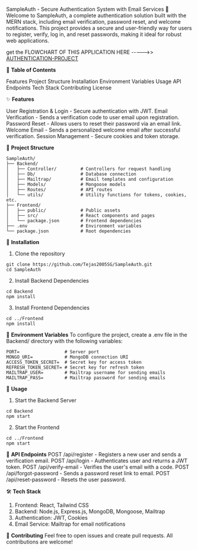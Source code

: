 SampleAuth - Secure Authentication System with Email Services 🎉
Welcome to SampleAuth, a complete authentication solution built with the MERN stack, including email verification, password reset, and welcome notifications. This project provides a secure and user-friendly way for users to register, verify, log in, and reset passwords, making it ideal for robust web applications.

get the FLOWCHART OF THIS APPLICATION HERE ----->>  [AUTHENTICATION-PROJECT](https://app.eraser.io/workspace/JWIMYngTGFNN8pjHMHh3)

📑 **Table of Contents**

Features
Project Structure
Installation
Environment Variables
Usage
API Endpoints
Tech Stack
Contributing
License

✨ **Features**

User Registration & Login - Secure authentication with JWT.
Email Verification - Sends a verification code to user email upon registration.
Password Reset - Allows users to reset their password via an email link.
Welcome Email - Sends a personalized welcome email after successful verification.
Session Management - Secure cookies and token storage.

📁 **Project Structure**

```
SampleAuth/
├── Backend/
│   ├── Controller/         # Controllers for request handling
│   ├── Db/                 # Database connection
│   ├── Mailtrap/           # Email templates and configuration
│   ├── Models/             # Mongoose models
│   ├── Routes/             # API routes
│   └── utils/              # Utility functions for tokens, cookies, etc.
├── Frontend/
│   ├── public/             # Public assets
│   ├── src/                # React components and pages
│   └── package.json        # Frontend dependencies
├── .env                    # Environment variables
└── package.json            # Root dependencies
```


🔧 **Installation**
1. Clone the repository
  ```
  git clone https://github.com/Tejas2005SG/SampleAuth.git
  cd SampleAuth
  
  ```
2. Install Backend Dependencies
  ```
  cd Backend
  npm install
  
  ```

3. Install Frontend Dependencies
  ```
  cd ../Frontend
  npm install

  ```

🔑 **Environment Variables**
To configure the project, create a .env file in the Backend/ directory with the following variables:

```
PORT=                 # Server port
MONGO_URI=            # MongoDB connection URI
ACCESS_TOKEN_SECRET=  # Secret key for access token
REFRESH_TOKEN_SECRET= # Secret key for refresh token
MAILTRAP_USER=        # Mailtrap username for sending emails
MAILTRAP_PASS=        # Mailtrap password for sending emails

```

🚀 **Usage**
1. Start the Backend Server
  ```
  cd Backend
  npm start

  ```
2. Start the Frontend
```
cd ../Frontend
npm start

```

🔗 **API Endpoints**
POST /api/register - Registers a new user and sends a verification email.
POST /api/login - Authenticates user and returns a JWT token.
POST /api/verify-email - Verifies the user's email with a code.
POST /api/forgot-password - Sends a password reset link to email.
POST /api/reset-password - Resets the user password.

🛠️ **Tech Stack**

1. Frontend: React, Tailwind CSS
2. Backend: Node.js, Express.js, MongoDB, Mongoose, Mailtrap
3. Authentication: JWT, Cookies
4. Email Service: Mailtrap for email notifications

🤝 **Contributing**
Feel free to open issues and create pull requests. All contributions are welcome!






